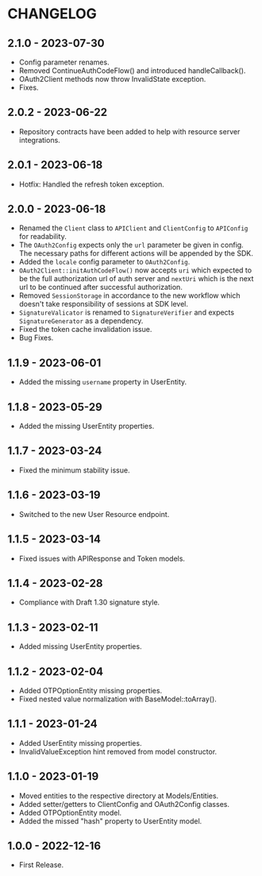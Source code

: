 # CHANGELOG

## 2.1.0 - 2023-07-30

* Config parameter renames.
* Removed ContinueAuthCodeFlow() and introduced handleCallback().
* OAuth2Client methods now throw InvalidState exception.
* Fixes.

## 2.0.2 - 2023-06-22

* Repository contracts have been added to help with resource server integrations.

## 2.0.1 - 2023-06-18

* Hotfix: Handled the refresh token exception.

## 2.0.0 - 2023-06-18

* Renamed the `Client` class to `APIClient` and `ClientConfig` to `APIConfig` for readability. 
* The `OAuth2Config` expects only the `url` parameter be given in config.
The necessary paths for different actions will be appended by the SDK.
* Added the `locale` config parameter to `OAuth2Config`.
* `OAuth2Client::initAuthCodeFlow()` now accepts `uri` which expected to be the full authorization url of auth server 
and `nextUri` which is the next url to be continued after successful authorization.
* Removed `SessionStorage` in accordance to the new workflow which doesn't take responsibility of sessions at SDK level.
* `SignatureValicator` is renamed to `SignatureVerifier` and expects `SignatureGenerator` as a dependency.
* Fixed the token cache invalidation issue.
* Bug Fixes.

## 1.1.9 - 2023-06-01

* Added the missing `username` property in UserEntity.

## 1.1.8 - 2023-05-29

* Added the missing UserEntity properties.

## 1.1.7 - 2023-03-24

* Fixed the minimum stability issue.

## 1.1.6 - 2023-03-19

* Switched to the new User Resource endpoint.

## 1.1.5 - 2023-03-14

* Fixed issues with APIResponse and Token models.

## 1.1.4 - 2023-02-28

* Compliance with Draft 1.30 signature style.

## 1.1.3 - 2023-02-11

* Added missing UserEntity properties.

## 1.1.2 - 2023-02-04

* Added OTPOptionEntity missing properties.
* Fixed nested value normalization with BaseModel::toArray().

## 1.1.1 - 2023-01-24

* Added UserEntity missing properties.
* InvalidValueException hint removed from model constructor.

## 1.1.0 - 2023-01-19

* Moved entities to the respective directory at Models/Entities.
* Added setter/getters to ClientConfig and OAuth2Config classes.
* Added OTPOptionEntity model.
* Added the missed "hash" property to UserEntity model.

## 1.0.0 - 2022-12-16

* First Release.
